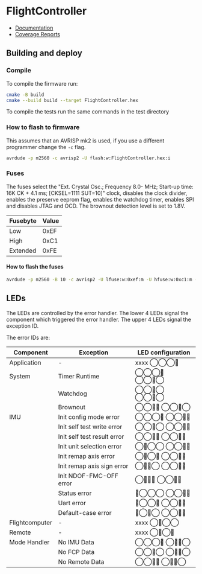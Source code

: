 # FlightController
 * [Documentation](https://toolboxplane.github.io/FlightControllerSoftware/doxygen)
 * [Coverage Reports](https://toolboxplane.github.io/FlightControllerSoftware/coverage/)

## Building and deploy

### Compile

To compile the firmware run:

```bash
cmake -B build
cmake --build build --target FlightController.hex
```

To compile the tests run the same commands in the test directory

### How to flash to firmware

This assumes that an AVRISP mk2 is used, if you use a different programmer
change the ```-c``` flag.

```bash
avrdude -p m2560 -c avrisp2 -U flash:w:FlightController.hex:i
```

### Fuses

The fuses select the "Ext. Crystal Osc.; Frequency 8.0- MHz; Start-up time: 16K CK + 4.1 ms; [CKSEL=1111 SUT=10]"
clock, disables the clock divider, enables the preserve eeprom flag, enables the watchdog timer, enables SPI and
disables
JTAG and OCD. The brownout detection level is set to 1.8V.

| Fusebyte | Value |
|----------|-------|
| Low      | 0xEF  |
| High     | 0xC1  |
| Extended | 0xFE  |

#### How to flash the fuses

```bash
avrdude -p m2560 -B 10 -c avrisp2 -U lfuse:w:0xef:m -U hfuse:w:0xc1:m -U efuse:w:0xfe:m
```

## LEDs

The LEDs are controlled by the error handler. The lower 4 LEDs signal the
component which triggered the error handler. The upper 4 LEDs signal the exception
ID.

The error IDs are:

| Component      | Exception                   | LED configuration |
|----------------|-----------------------------|-------------------|
| Application    | -                           | xxxx ◯◯◯🔴        |
| System         | Timer Runtime               | ◯◯◯🔴 ◯◯🔴◯       |
|                | Watchdog                    | ◯◯🔴◯ ◯◯🔴◯       |
|                | Brownout                    | ◯◯🔴🔴 ◯◯🔴◯      |
| IMU            | Init config mode error      | ◯◯◯🔴 ◯◯🔴🔴      |
|                | Init self test write error  | ◯◯🔴◯ ◯◯🔴🔴      |
|                | Init self test result error | ◯◯🔴🔴 ◯◯🔴🔴     |
|                | Init unit selection error   | ◯🔴◯◯ ◯◯🔴🔴      |
|                | Init remap axis error       | ◯🔴◯🔴 ◯◯🔴🔴     |
|                | Init remap axis sign error  | ◯🔴🔴◯ ◯◯🔴🔴     |
|                | Init NDOF-FMC-OFF error     | ◯🔴🔴🔴 ◯◯🔴🔴    |
|                | Status error                | 🔴◯◯◯ ◯◯🔴🔴      |
|                | Uart error                  | 🔴◯◯🔴 ◯◯🔴🔴     |
|                | Default-case error          | 🔴◯🔴◯ ◯◯🔴🔴     |
| Flightcomputer | -                           | xxxx ◯🔴◯◯        |
| Remote         | -                           | xxxx ◯🔴◯🔴       |
| Mode Handler   | No IMU Data                 | ◯◯◯🔴 ◯🔴🔴◯      |
|                | No FCP Data                 | ◯◯🔴◯ ◯🔴🔴◯      |
|                | No Remote Data              | ◯◯🔴🔴 ◯🔴🔴◯     |
